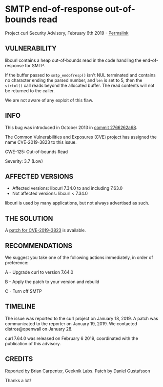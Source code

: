 SMTP end-of-response out-of-bounds read
=======================================

Project curl Security Advisory, February 6th 2019 -
[Permalink](https://www.curl.se/docs/CVE-2019-3823.html)

VULNERABILITY
-------------

libcurl contains a heap out-of-bounds read in the code handling the
end-of-response for SMTP.

If the buffer passed to `smtp_endofresp()` isn't NUL terminated and contains
no character ending the parsed number, and `len` is set to 5, then the
`strtol()` call reads beyond the allocated buffer. The read contents will not
be returned to the caller.

We are not aware of any exploit of this flaw.

INFO
----

This bug was introduced in October 2013 in
[commit 2766262a68](https://github.com/curl/curl/commit/2766262a68).

The Common Vulnerabilities and Exposures (CVE) project has assigned the name
CVE-2019-3823 to this issue.

CWE-125: Out-of-bounds Read

Severity: 3.7 (Low)

AFFECTED VERSIONS
-----------------

- Affected versions: libcurl 7.34.0 to and including 7.63.0
- Not affected versions: libcurl < 7.34.0

libcurl is used by many applications, but not always advertised as such.

THE SOLUTION
------------

A [patch for CVE-2019-3823](https://github.com/curl/curl/commit/39df4073e5413fcdbb5a38da0c1ce6f1c0ceb484) is available.

RECOMMENDATIONS
--------------

We suggest you take one of the following actions immediately, in order of
preference:

 A - Upgrade curl to version 7.64.0

 B - Apply the patch to your version and rebuild

 C - Turn off SMTP

TIMELINE
--------

The issue was reported to the curl project on January 18, 2019. A patch was
communicated to the reporter on January 19, 2019. We contacted distros@openwall
on January 28.

curl 7.64.0 was released on February 6 2019, coordinated with the publication
of this advisory.

CREDITS
-------

Reported by Brian Carpenter, Geeknik Labs. Patch by Daniel Gustafsson

Thanks a lot!
